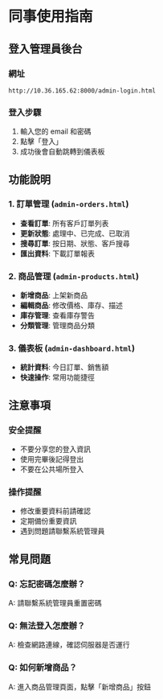 # 同事使用指南

## 登入管理員後台

### 網址

```
http://10.36.165.62:8000/admin-login.html
```

### 登入步驟

1. 輸入您的 email 和密碼
2. 點擊「登入」
3. 成功後會自動跳轉到儀表板

## 功能說明

### 1. 訂單管理 (`admin-orders.html`)

- **查看訂單**: 所有客戶訂單列表
- **更新狀態**: 處理中、已完成、已取消
- **搜尋訂單**: 按日期、狀態、客戶搜尋
- **匯出資料**: 下載訂單報表

### 2. 商品管理 (`admin-products.html`)

- **新增商品**: 上架新商品
- **編輯商品**: 修改價格、庫存、描述
- **庫存管理**: 查看庫存警告
- **分類管理**: 管理商品分類

### 3. 儀表板 (`admin-dashboard.html`)

- **統計資料**: 今日訂單、銷售額
- **快速操作**: 常用功能捷徑

## 注意事項

### 安全提醒

- 不要分享您的登入資訊
- 使用完畢後記得登出
- 不要在公共場所登入

### 操作提醒

- 修改重要資料前請確認
- 定期備份重要資訊
- 遇到問題請聯繫系統管理員

## 常見問題

### Q: 忘記密碼怎麼辦？

A: 請聯繫系統管理員重置密碼

### Q: 無法登入怎麼辦？

A: 檢查網路連線，確認伺服器是否運行

### Q: 如何新增商品？

A: 進入商品管理頁面，點擊「新增商品」按鈕
